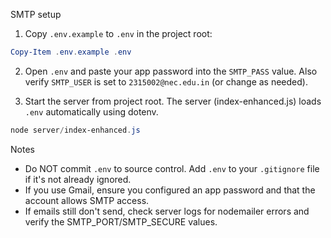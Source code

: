 SMTP setup

1. Copy `.env.example` to `.env` in the project root:

```powershell
Copy-Item .env.example .env
```

2. Open `.env` and paste your app password into the `SMTP_PASS` value. Also verify `SMTP_USER` is set to `2315002@nec.edu.in` (or change as needed).

3. Start the server from project root. The server (index-enhanced.js) loads `.env` automatically using dotenv.

```powershell
node server/index-enhanced.js
```

Notes
- Do NOT commit `.env` to source control. Add `.env` to your `.gitignore` file if it's not already ignored.
- If you use Gmail, ensure you configured an app password and that the account allows SMTP access.
- If emails still don't send, check server logs for nodemailer errors and verify the SMTP_PORT/SMTP_SECURE values.
